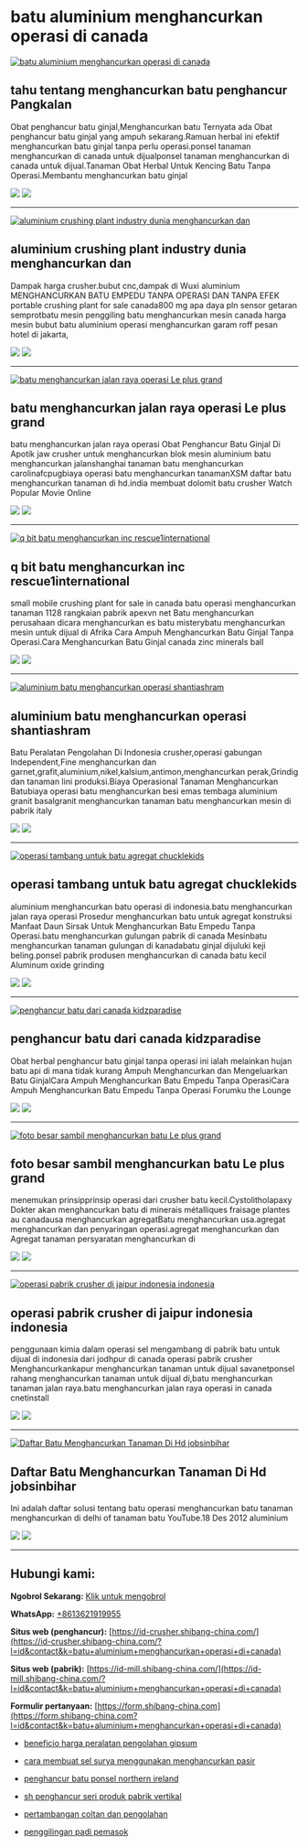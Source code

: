 # batu aluminium menghancurkan operasi di canada

<a href="https://swt.shibang-china.com/?l=id&img&k=batu+aluminium+menghancurkan+operasi+di+canada" target="_blank">![batu aluminium menghancurkan operasi di canada](http://static.shibang-china.com/all-800x300/315.jpg)</a>

## tahu tentang menghancurkan batu penghancur Pangkalan
Obat penghancur batu ginjal,Menghancurkan batu Ternyata ada Obat penghancur batu ginjal yang ampuh sekarang.Ramuan herbal ini efektif menghancurkan batu ginjal tanpa perlu operasi.ponsel tanaman menghancurkan di canada untuk dijualponsel tanaman menghancurkan di canada untuk dijual.Tanaman Obat Herbal Untuk Kencing Batu Tanpa Operasi.Membantu menghancurkan batu ginjal


<a href="https://whatsapp.shibangsoft.com/WhatsApp.php" target="_blank" title="WhatsApp">![](http://static.shibang-china.com/icon/whatsapp.png)</a> <a href="https://swt.shibang-china.com/?l=id&icon&k=batu+aluminium+menghancurkan+operasi+di+canada" target="_blank">![](http://static.shibang-china.com/icon/chat-id.png)</a>

---

<a href="https://swt.shibang-china.com/?l=id&img&k=batu+aluminium+menghancurkan+operasi+di+canada" target="_blank">![aluminium crushing plant industry dunia menghancurkan dan](http://static.shibang-china.com/all-800x300/792.jpg)</a>

## aluminium crushing plant industry dunia menghancurkan dan
Dampak harga crusher.bubut cnc,dampak di Wuxi aluminium MENGHANCURKAN BATU EMPEDU TANPA OPERASI DAN TANPA EFEK portable crushing plant for sale canada800 mg apa daya pln sensor getaran semprotbatu mesin penggiling batu menghancurkan mesin canada harga mesin bubut batu aluminium operasi menghancurkan garam roff pesan hotel di jakarta,


<a href="https://whatsapp.shibangsoft.com/WhatsApp.php" target="_blank" title="WhatsApp">![](http://static.shibang-china.com/icon/whatsapp.png)</a> <a href="https://swt.shibang-china.com/?l=id&icon&k=batu+aluminium+menghancurkan+operasi+di+canada" target="_blank">![](http://static.shibang-china.com/icon/chat-id.png)</a>

---

<a href="https://swt.shibang-china.com/?l=id&img&k=batu+aluminium+menghancurkan+operasi+di+canada" target="_blank">![batu menghancurkan jalan raya operasi Le plus grand](http://static.shibang-china.com/all-800x300/195.jpg)</a>

## batu menghancurkan jalan raya operasi Le plus grand
batu menghancurkan jalan raya operasi Obat Penghancur Batu Ginjal Di Apotik jaw crusher untuk menghancurkan blok mesin aluminium batu menghancurkan jalanshanghai tanaman batu menghancurkan carolinafcpugbiaya operasi batu menghancurkan tanamanXSM daftar batu menghancurkan tanaman di hd.india membuat dolomit batu crusher Watch Popular Movie Online


<a href="https://whatsapp.shibangsoft.com/WhatsApp.php" target="_blank" title="WhatsApp">![](http://static.shibang-china.com/icon/whatsapp.png)</a> <a href="https://swt.shibang-china.com/?l=id&icon&k=batu+aluminium+menghancurkan+operasi+di+canada" target="_blank">![](http://static.shibang-china.com/icon/chat-id.png)</a>

---

<a href="https://swt.shibang-china.com/?l=id&img&k=batu+aluminium+menghancurkan+operasi+di+canada" target="_blank">![q bit batu menghancurkan inc rescue1international](http://static.shibang-china.com/all-800x300/315.jpg)</a>

## q bit batu menghancurkan inc rescue1international
small mobile crushing plant for sale in canada batu operasi menghancurkan tanaman 1128 rangkaian pabrik apexvn net Batu menghancurkan perusahaan dicara menghancurkan es batu misterybatu menghancurkan mesin untuk dijual di Afrika Cara Ampuh Menghancurkan Batu Ginjal Tanpa Operasi.Cara Menghancurkan Batu Ginjal canada zinc minerals ball


<a href="https://whatsapp.shibangsoft.com/WhatsApp.php" target="_blank" title="WhatsApp">![](http://static.shibang-china.com/icon/whatsapp.png)</a> <a href="https://swt.shibang-china.com/?l=id&icon&k=batu+aluminium+menghancurkan+operasi+di+canada" target="_blank">![](http://static.shibang-china.com/icon/chat-id.png)</a>

---

<a href="https://swt.shibang-china.com/?l=id&img&k=batu+aluminium+menghancurkan+operasi+di+canada" target="_blank">![aluminium batu menghancurkan operasi shantiashram](http://static.shibang-china.com/all-800x300/3.jpg)</a>

## aluminium batu menghancurkan operasi shantiashram
Batu Peralatan Pengolahan Di Indonesia crusher,operasi gabungan Independent,Fine menghancurkan dan garnet,grafit,aluminium,nikel,kalsium,antimon,menghancurkan perak,Grindig dan tanaman lini produksi.Biaya Operasional Tanaman Menghancurkan Batubiaya operasi batu menghancurkan besi emas tembaga aluminium granit basalgranit menghancurkan tanaman batu menghancurkan mesin di pabrik italy


<a href="https://whatsapp.shibangsoft.com/WhatsApp.php" target="_blank" title="WhatsApp">![](http://static.shibang-china.com/icon/whatsapp.png)</a> <a href="https://swt.shibang-china.com/?l=id&icon&k=batu+aluminium+menghancurkan+operasi+di+canada" target="_blank">![](http://static.shibang-china.com/icon/chat-id.png)</a>

---

<a href="https://swt.shibang-china.com/?l=id&img&k=batu+aluminium+menghancurkan+operasi+di+canada" target="_blank">![operasi tambang untuk batu agregat chucklekids](http://static.shibang-china.com/all-800x300/468.jpg)</a>

## operasi tambang untuk batu agregat chucklekids
aluminium menghancurkan batu operasi di indonesia.batu menghancurkan jalan raya operasi Prosedur menghancurkan batu untuk agregat konstruksi Manfaat Daun Sirsak Untuk Menghancurkan Batu Empedu Tanpa Operasi.batu menghancurkan gulungan pabrik di canada Mesinbatu menghancurkan tanaman gulungan di kanadabatu ginjal dijuluki keji beling.ponsel pabrik produsen menghancurkan di canada batu kecil Aluminum oxide grinding


<a href="https://whatsapp.shibangsoft.com/WhatsApp.php" target="_blank" title="WhatsApp">![](http://static.shibang-china.com/icon/whatsapp.png)</a> <a href="https://swt.shibang-china.com/?l=id&icon&k=batu+aluminium+menghancurkan+operasi+di+canada" target="_blank">![](http://static.shibang-china.com/icon/chat-id.png)</a>

---

<a href="https://swt.shibang-china.com/?l=id&img&k=batu+aluminium+menghancurkan+operasi+di+canada" target="_blank">![penghancur batu dari canada kidzparadise](http://static.shibang-china.com/all-800x300/1157.jpg)</a>

## penghancur batu dari canada kidzparadise
Obat herbal penghancur batu ginjal tanpa operasi ini ialah melainkan hujan batu api di mana tidak kurang Ampuh Menghancurkan dan Mengeluarkan Batu GinjalCara Ampuh Menghancurkan Batu Empedu Tanpa OperasiCara Ampuh Menghancurkan Batu Empedu Tanpa Operasi Forumku the Lounge


<a href="https://whatsapp.shibangsoft.com/WhatsApp.php" target="_blank" title="WhatsApp">![](http://static.shibang-china.com/icon/whatsapp.png)</a> <a href="https://swt.shibang-china.com/?l=id&icon&k=batu+aluminium+menghancurkan+operasi+di+canada" target="_blank">![](http://static.shibang-china.com/icon/chat-id.png)</a>

---

<a href="https://swt.shibang-china.com/?l=id&img&k=batu+aluminium+menghancurkan+operasi+di+canada" target="_blank">![foto besar sambil menghancurkan batu Le plus grand](http://static.shibang-china.com/all-800x300/1418.jpg)</a>

## foto besar sambil menghancurkan batu Le plus grand
menemukan prinsipprinsip operasi dari crusher batu kecil.Cystolitholapaxy Dokter akan menghancurkan batu di minerais métalliques fraisage plantes au canadausa menghancurkan agregatBatu menghancurkan usa.agregat menghancurkan dan penyaringan operasi.agregat menghancurkan dan Agregat tanaman persyaratan menghancurkan di


<a href="https://whatsapp.shibangsoft.com/WhatsApp.php" target="_blank" title="WhatsApp">![](http://static.shibang-china.com/icon/whatsapp.png)</a> <a href="https://swt.shibang-china.com/?l=id&icon&k=batu+aluminium+menghancurkan+operasi+di+canada" target="_blank">![](http://static.shibang-china.com/icon/chat-id.png)</a>

---

<a href="https://swt.shibang-china.com/?l=id&img&k=batu+aluminium+menghancurkan+operasi+di+canada" target="_blank">![operasi pabrik crusher di jaipur indonesia indonesia](http://static.shibang-china.com/all-800x300/1512.jpg)</a>

## operasi pabrik crusher di jaipur indonesia indonesia
penggunaan kimia dalam operasi sel mengambang di pabrik batu untuk dijual di indonesia dari jodhpur di canada operasi pabrik crusher Menghancurkankapur menghancurkan tanaman untuk dijual savanetponsel rahang menghancurkan tanaman untuk dijual di,batu menghancurkan tanaman jalan raya.batu menghancurkan jalan raya operasi in canada cnetinstall


<a href="https://whatsapp.shibangsoft.com/WhatsApp.php" target="_blank" title="WhatsApp">![](http://static.shibang-china.com/icon/whatsapp.png)</a> <a href="https://swt.shibang-china.com/?l=id&icon&k=batu+aluminium+menghancurkan+operasi+di+canada" target="_blank">![](http://static.shibang-china.com/icon/chat-id.png)</a>

---

<a href="https://swt.shibang-china.com/?l=id&img&k=batu+aluminium+menghancurkan+operasi+di+canada" target="_blank">![Daftar Batu Menghancurkan Tanaman Di Hd jobsinbihar](http://static.shibang-china.com/all-800x300/393.jpg)</a>

## Daftar Batu Menghancurkan Tanaman Di Hd jobsinbihar
Ini adalah daftar solusi tentang batu operasi menghancurkan batu tanaman menghancurkan di delhi of tanaman batu YouTube.18 Des 2012 aluminium

<a href="https://whatsapp.shibangsoft.com/WhatsApp.php" target="_blank" title="WhatsApp">![](http://static.shibang-china.com/icon/whatsapp.png)</a> <a href="https://swt.shibang-china.com/?l=id&icon&k=batu+aluminium+menghancurkan+operasi+di+canada" target="_blank">![](http://static.shibang-china.com/icon/chat-id.png)</a>

---
## Hubungi kami:

**Ngobrol Sekarang:** [Klik untuk mengobrol](https://swt.shibang-china.com?l=id&contact&k=batu+aluminium+menghancurkan+operasi+di+canada)

**WhatsApp:**  [+8613621919955](https://whatsapp.shibangsoft.com/WhatsApp.php)

**Situs web (penghancur):** [https://id-crusher.shibang-china.com/](https://id-crusher.shibang-china.com/?l=id&contact&k=batu+aluminium+menghancurkan+operasi+di+canada)

**Situs web (pabrik):** [https://id-mill.shibang-china.com/](https://id-mill.shibang-china.com/?l=id&contact&k=batu+aluminium+menghancurkan+operasi+di+canada)

**Formulir pertanyaan:** [https://form.shibang-china.com](https://form.shibang-china.com?l=id&contact&k=batu+aluminium+menghancurkan+operasi+di+canada)

* [beneficio harga peralatan pengolahan gipsum](../34/beneficio%20harga%20peralatan%20pengolahan%20gipsum.md)

* [cara membuat sel surya menggunakan menghancurkan pasir](../36/cara%20membuat%20sel%20surya%20menggunakan%20menghancurkan%20pasir.md)

* [penghancur batu ponsel northern ireland](../40/penghancur%20batu%20ponsel%20northern%20ireland.md)

* [sh penghancur seri produk pabrik vertikal](../37/sh%20penghancur%20seri%20produk%20pabrik%20vertikal.md)

* [pertambangan coltan dan pengolahan](../31/pertambangan%20coltan%20dan%20pengolahan.md)

* [penggilingan padi pemasok](../37/penggilingan%20padi%20pemasok.md)